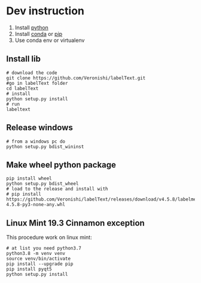 # Dev instruction

1. Install [python](https://www.python.org/downloads/)
2. Install [conda](https://docs.conda.io/en/latest/) or [pip](https://pip.pypa.io/en/stable/installing/)
3. Use conda env or virtualenv


## Install lib

```
# download the code
git clone https://github.com/Veronishi/labelText.git
#go in labelText folder
cd labelText
# install
python setup.py install
# run
labeltext
```

## Release windows

```
# from a windows pc do
python setup.py bdist_wininst
```

## Make wheel python package
```
pip install wheel
python setup.py bdist_wheel
# load to the release and install with
# pip install https://github.com/Veronishi/labelText/releases/download/v4.5.8/labelme-4.5.8-py3-none-any.whl
```

## Linux Mint 19.3 Cinnamon exception
This procedure work on linux mint:
```
# at list you need python3.7
python3.8 -m venv venv
source venv/bin/activate
pip install --upgrade pip
pip install pyqt5
python setup.py install
```
